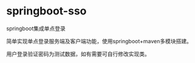 # springboot-sso
springboot集成单点登录

简单实现单点登录服务端及客户端功能，使用springboot+maven多模块搭建。

用户登录验证密码为测试数据，如有需要可自行修改实现类。

